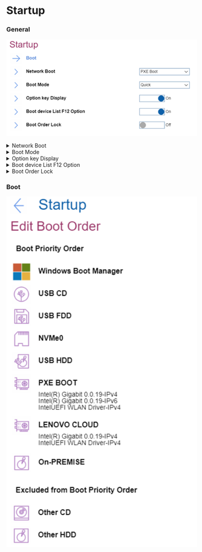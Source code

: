 # Startup #
### General ###
![](./img/startup.png)

<details><summary>Network Boot</summary>
Option to select top priority of the Boot Priority Order when waking from LAN.
One of 9 possible options:

1.	**PXE BOTT** – Default
2.	USB CD
3.	USB FDD
4.	NVMe0
5.	USB HDD
6.	LENOVO CLOUD
7.	ON-PREMISE
8.	Other CD
9.	Other HDD

| WMI Setting name | Values |
|:---|:---|
|  |  |
</details>


<details><summary>Boot Mode</summary>
One of 2 possible values:

1.	**Quick** – the diagnostic splash screen does not display unless you press Esc during boot. Default.
2.	Diagnostics – the diagnostic splash screen always displays during boot.

| WMI Setting name | Values |
|:---|:---|
|  |  |
</details>


<details><summary>Option key Display</summary>
One of 2 possible states:

1.	**On** – system will show the option key message when the system is booted. Default.
2.	Off – system will not show the option key message. 

| WMI Setting name | Values |
|:---|:---|
|  |  |
</details>


<details><summary>Boot device List F12 Option</summary>
One of 2 possible states:

1.	**On** – F12 key is used to invoke a pop-up Boot devise list. Default.<br>
    **Note**. This option is only available when Supervisor enters setup.
2.	Off – F12 does not invoke a pop-up Boot device list.

| WMI Setting name | Values |
|:---|:---|
|  |  |
</details>


<details><summary>Boot Order Lock</summary>
One of 2 possible states:

1.	On – Boot Priority Order is locked.
2.	**Off** – Boot Priority Order is not locked. Default. 

| WMI Setting name | Values |
|:---|:---|
|  |  |
</details>


### Boot ###
![](./img/boot.png)

